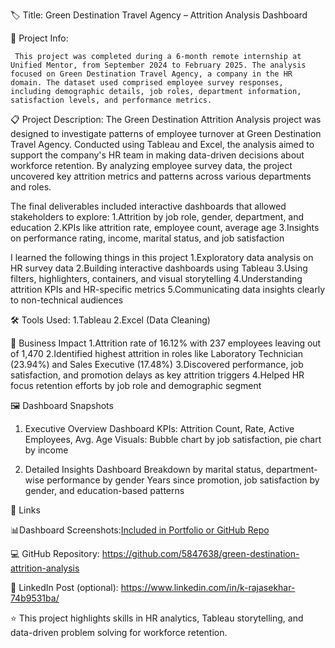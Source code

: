 🏷️ Title: Green Destination Travel Agency – Attrition Analysis Dashboard

📌 Project Info: 

     This project was completed during a 6-month remote internship at Unified Mentor, from September 2024 to February 2025. The analysis focused on Green Destination Travel Agency, a company in the HR domain. The dataset used comprised employee survey responses, including demographic details, job roles, department information, satisfaction levels, and performance metrics.

📋 Project Description: 
     The Green Destination Attrition Analysis project was designed to investigate patterns of employee turnover at Green Destination Travel Agency. Conducted using Tableau and Excel, the analysis aimed to support the company's HR team in making data-driven decisions about workforce retention. By analyzing employee survey data, the project uncovered key attrition metrics and patterns across various departments and roles.

The final deliverables included interactive dashboards that allowed stakeholders to explore:
1.Attrition by job role, gender, department, and education
2.KPIs like attrition rate, employee count, average age
3.Insights on performance rating, income, marital status, and job satisfaction

I learned the following things in this project
1.Exploratory data analysis on HR survey data
2.Building interactive dashboards using Tableau
3.Using filters, highlighters, containers, and visual storytelling
4.Understanding attrition KPIs and HR-specific metrics
5.Communicating data insights clearly to non-technical audiences

🛠️ Tools Used:
1.Tableau
2.Excel (Data Cleaning)

💼 Business Impact
1.Attrition rate of 16.12% with 237 employees leaving out of 1,470
2.Identified highest attrition in roles like Laboratory Technician (23.94%) and Sales Executive (17.48%)
3.Discovered performance, job satisfaction, and promotion delays as key attrition triggers
4.Helped HR focus retention efforts by job role and demographic segment

🖼️ Dashboard Snapshots

1. Executive Overview Dashboard
KPIs: Attrition Count, Rate, Active Employees, Avg. Age
Visuals: Bubble chart by job satisfaction, pie chart by income

2. Detailed Insights Dashboard
Breakdown by marital status, department-wise performance by gender
Years since promotion, job satisfaction by gender, and education-based patterns

🔗 Links

📊Dashboard Screenshots:[Included in Portfolio or GitHub Repo](https://drive.google.com/file/d/1PLAMHcR7a2uK-_tDiQyZpdBHDMErNtbH/view?usp=drive_link)

💻 GitHub Repository: https://github.com/5847638/green-destination-attrition-analysis

🧩 LinkedIn Post (optional): https://www.linkedin.com/in/k-rajasekhar-74b9531ba/




⭐ This project highlights skills in HR analytics, Tableau storytelling, and data-driven problem solving for workforce retention.

